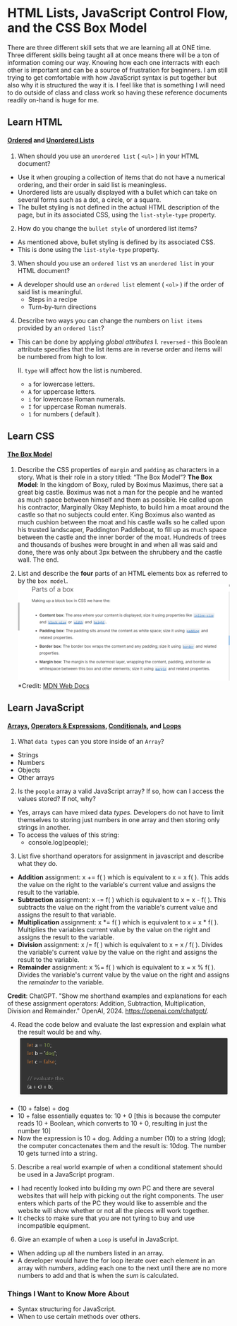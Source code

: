 # HTML Lists, JavaScript Control Flow, and the CSS Box Model

There are three different skill sets that we are learning all at ONE time. Three different skills being taught all at once means there will be a ton of information coming our way. Knowing how each one interracts with each other is important and can be a source of frustration for beginners. I am still trying to get comfortable with how JavaScript syntax is put together but also why it is structured the way it is. I feel like that is something I will need to do outside of class and class work so having these reference documents readily on-hand is huge for me.

## Learn HTML
#### [Ordered](https://developer.mozilla.org/en-US/docs/Web/HTML/Element/ol) and [Unordered Lists](https://developer.mozilla.org/en-US/docs/Web/HTML/Element/ul)
1. When should you use an `unordered list` ( `<ul>` ) in your HTML document?
- Use it when grouping a collection of items that do not have a numerical ordering, and their order in said list is meaningless.
- Unordered lists are usually displayed with a bullet which can take on several forms such as a dot, a circle, or a square.
- The bullet styling is not defined in the actual HTML description of the page, but in its associated CSS, using the `list-style-type` property.

2. How do you change the `bullet style` of unordered list items?
- As mentioned above, bullet styling is defined by its associated CSS.
- This is done using the `list-style-type` property.

3. When should you use an `ordered list` vs an `unordered list` in your HTML document?
- A developer should use an `ordered list` element ( `<ol>` ) if the order of said list is meaningful.
  * Steps in a recipe
  * Turn-by-turn directions

4. Describe two ways you can change the numbers on `list items` provided by an `ordered list`?
- This can be done by applying *global attributes*
  I. `reversed` - this Boolean attribute specifies that the list items are in reverse order and items will be numbered from high to low.

  II. `type` will affect how the list is numbered.
  * `a` for lowercase letters.
  * `A` for uppercase letters.
  * `i` for lowercase Roman numerals.
  * `I` for uppercase Roman numerals.
  * `1` for numbers ( default ).


## Learn CSS
#### [The Box Model](https://developer.mozilla.org/en-US/docs/Learn/CSS/Building_blocks/The_box_model)
1. Describe the CSS properties of `margin` and `padding` as characters in a story. What is their role in a story titled: “The Box Model”?
**The Box Model**:
In the kingdom of Boxy, ruled by Boximus Maximus, there sat a great big castle. Boximus was not a man for the people and he wanted as much space between himself and them as possible. He called upon his contractor, Marginally Okay Mephisto, to build him a moat around the castle so that no subjects could enter. 
King Boximus also wanted as much cushion between the moat and his castle walls so he called upon his trusted landscaper, Paddington Paddleboat, to fill up as much space between the castle and the inner border of the moat. Hundreds of trees and thousands of bushes were brought in and when all was said and done, there was only about 3px between the shrubbery and the castle wall.
The end.


2. List and describe the **four** parts of an HTML elements box as referred to by the `box model`.
![Four Parts](./assets/fourPartsOfCSSBoxModel.png)
*Credit: [MDN Web Docs](https://developer.mozilla.org/en-US/docs/Learn/CSS/Building_blocks/The_box_model)

## Learn JavaScript
#### [Arrays](https://developer.mozilla.org/en-US/docs/Learn/JavaScript/First_steps/Arrays), [Operators & Expressions](https://developer.mozilla.org/en-US/docs/Web/JavaScript/Guide/Expressions_and_Operators), [Conditionals](https://developer.mozilla.org/en-US/docs/Learn/JavaScript/Building_blocks/conditionals), and [Loops](https://developer.mozilla.org/en-US/docs/Learn/JavaScript/Building_blocks/Looping_code)

1. What `data types` can you store inside of an `Array`?
- Strings
- Numbers
- Objects
- Other arrays

2. Is the `people` array a valid JavaScript array? If so, how can I access the values stored? If not, why?
- Yes, arrays can have mixed data *types*. Developers do not have to limit themselves to storing just numbers in one array and then storing only strings in another.
- To access the values of this string:
  * console.log(people);

3. List five shorthand operators for assignment in javascript and describe what they do.
- **Addition** assignment: x += f( ) which is equivalent to  x = x  f( ). This adds the value on the right to the variable's current value and assigns the result to the variable.
- **Subtraction** assignment:  x -= f( ) which is equivalent to x = x - f( ). This subtracts the value on the right from the variable's current value and assigns the result to that variable.
- **Multiplication** assignment: x *= f( ) which is equivalent to x = x * f( ). Multiplies the variables current value by the value on the right and assigns the result to the variable.
- **Division** assignment: x /= f( ) which is equivalent to x = x / f( ). Divides the variable's current value by the value on the right and assigns the result to the variable.
- **Remainder** assignment: x %= f( ) which is equivalent to x = x % f( ). Divides the variable's current value by the value on the right and assigns the *remainder* to the variable.

**Credit**: ChatGPT. "Show me shorthand examples and explanations for each of these assignment operators: Addition, Subtraction, Multiplication, Division and Remainder." OpenAI, 2024. https://openai.com/chatgpt/.


4. Read the code below and evaluate the last expression and explain what the result would be and why.
![code below](./assets/codeEvalReading03.png)
- (10 + false) + dog
- 10 + false essentially equates to: 10 + 0 [this is because the computer reads 10 + Boolean, which converts to 10 + 0, resulting in just the number 10]
- Now the expression is 10 + dog. Adding a number (10) to a string (dog); the computer concactenates them and the result is: 10dog. The number 10 gets turned into a string.

5. Describe a real world example of when a conditional statement should be used in a JavaScript program.
- I had recently looked into building my own PC and there are several websites that will help with picking out the right components. The user enters which parts of the PC they would like to assemble and the website will show whether or not all the pieces will work together. 
- It checks to make sure that you are not tyring to buy and use incompatible equipment.

6. Give an example of when a `Loop` is useful in JavaScript.
- When adding up all the numbers listed in an array.
- A developer would have the for loop iterate over each element in an array with *numbers*, adding each one to the next until there are no more numbers to add and that is when the *sum* is calculated.


### Things I Want to Know More About
- Syntax structuring for JavaScript.
- When to use certain methods over others.
